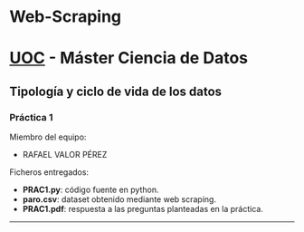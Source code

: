 # Web-Scraping

# **[UOC](http://www.uoc.edu)** - Máster Ciencia de Datos

## Tipología y ciclo de vida de los datos

### Práctica 1

Miembro del equipo:
* RAFAEL VALOR PÉREZ


Ficheros entregados:
* **PRAC1.py**: código fuente en python.
* **paro.csv**: dataset obtenido mediante web scraping.
* **PRAC1.pdf**: respuesta a las preguntas planteadas en la práctica.

***
